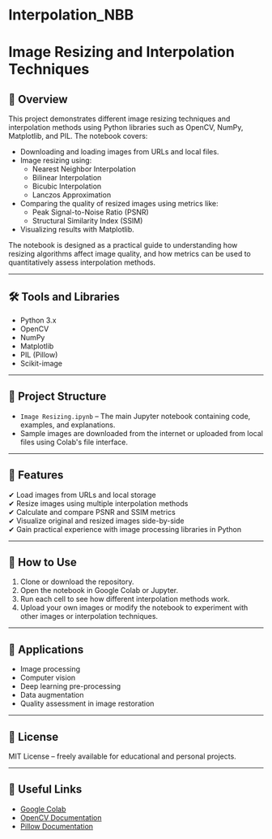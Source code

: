 # Interpolation_NBB
# Image Resizing and Interpolation Techniques

## 📖 Overview

This project demonstrates different image resizing techniques and interpolation methods using Python libraries such as OpenCV, NumPy, Matplotlib, and PIL. The notebook covers:

- Downloading and loading images from URLs and local files.
- Image resizing using:
  - Nearest Neighbor Interpolation
  - Bilinear Interpolation
  - Bicubic Interpolation
  - Lanczos Approximation
- Comparing the quality of resized images using metrics like:
  - Peak Signal-to-Noise Ratio (PSNR)
  - Structural Similarity Index (SSIM)
- Visualizing results with Matplotlib.
  
The notebook is designed as a practical guide to understanding how resizing algorithms affect image quality, and how metrics can be used to quantitatively assess interpolation methods.

---

## 🛠️ Tools and Libraries

- Python 3.x
- OpenCV
- NumPy
- Matplotlib
- PIL (Pillow)
- Scikit-image

---

## 📂 Project Structure

- `Image Resizing.ipynb` – The main Jupyter notebook containing code, examples, and explanations.
- Sample images are downloaded from the internet or uploaded from local files using Colab's file interface.

---

## 🚀 Features

✔ Load images from URLs and local storage  
✔ Resize images using multiple interpolation methods  
✔ Calculate and compare PSNR and SSIM metrics  
✔ Visualize original and resized images side-by-side  
✔ Gain practical experience with image processing libraries in Python

---

## 📂 How to Use

1. Clone or download the repository.
2. Open the notebook in Google Colab or Jupyter.
3. Run each cell to see how different interpolation methods work.
4. Upload your own images or modify the notebook to experiment with other images or interpolation techniques.

---

## 📌 Applications

- Image processing
- Computer vision
- Deep learning pre-processing
- Data augmentation
- Quality assessment in image restoration

---

## 📄 License

MIT License – freely available for educational and personal projects.

---

## 🔗 Useful Links

- [Google Colab](https://colab.research.google.com/)
- [OpenCV Documentation](https://opencv.org/)
- [Pillow Documentation](https://python-pillow.org/)

